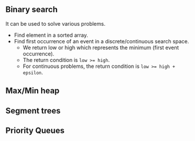 ## Binary search 



It can be used to solve various problems.

* Find element in a sorted array.
* Find first occurrence of an event in a discrete/continuous search space.
  * We return low or high which represents the minimum (first event occurrence).
  * The return condition is `low >= high`.
  * For continuous problems, the return condition is `low >= high + epsilon`.



## Max/Min heap





## Segment trees 







## Priority Queues 



